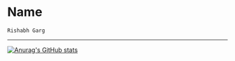 # Name

`Rishabh Garg`

---
[![Anurag's GitHub stats](https://github-readme-stats.vercel.app/api?username=rishabhgargdps)](https://github.com/anuraghazra/github-readme-stats)
